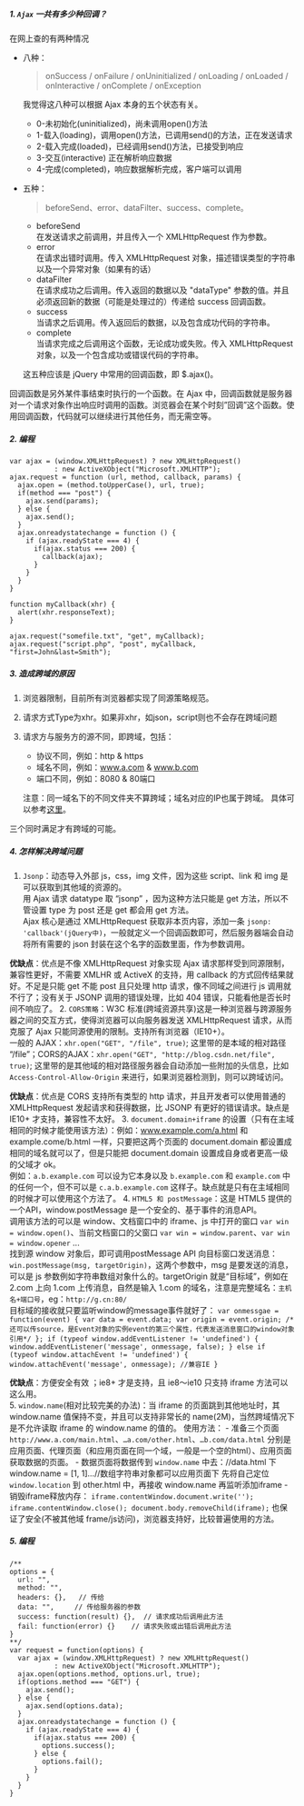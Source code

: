 ##### 1. `Ajax` 一共有多少种回调？
在网上查的有两种情况
- 八种：
  >onSuccess / onFailure / onUninitialized / onLoading / onLoaded / onInteractive / onComplete / onException

  我觉得这八种可以根据 Ajax 本身的五个状态有关。
    - 0-未初始化(uninitialized)，尚未调用open()方法 
    - 1-载入(loading)，调用open()方法，已调用send()的方法，正在发送请求
    - 2-载入完成(loaded)，已经调用send()方法，已接受到响应
    - 3-交互(interactive) 正在解析响应数据
    - 4-完成(completed)，响应数据解析完成，客户端可以调用
- 五种：
  >beforeSend、error、dataFilter、success、complete。

  - beforeSend  
  在发送请求之前调用，并且传入一个 XMLHttpRequest 作为参数。  
  - error  
  在请求出错时调用。传入 XMLHttpRequest 对象，描述错误类型的字符串以及一个异常对象（如果有的话）
  - dataFilter  
  在请求成功之后调用。传入返回的数据以及 "dataType" 参数的值。并且必须返回新的数据（可能是处理过的）传递给 success 回调函数。  
  - success  
  当请求之后调用。传入返回后的数据，以及包含成功代码的字符串。  
  - complete  
  当请求完成之后调用这个函数，无论成功或失败。传入 XMLHttpRequest 对象，以及一个包含成功或错误代码的字符串。

  这五种应该是 jQuery 中常用的回调函数，即 $.ajax()。

回调函数是另外某件事结束时执行的一个函数。在 Ajax 中，回调函数就是服务器对一个请求对象作出响应时调用的函数。浏览器会在某个时刻”回调”这个函数。使用回调函数，代码就可以继续进行其他任务，而无需空等。  

##### 2. 编程
```
var ajax = (window.XMLHttpRequest) ? new XMLHttpRequest() 
           : new ActiveXObject("Microsoft.XMLHTTP");
ajax.request = function (url, method, callback, params) {
  ajax.open = (method.toUpperCase(), url, true);
  if(method === "post") {
    ajax.send(params);
  } else {
    ajax.send();
  }
  ajax.onreadystatechange = function () {
    if (ajax.readyState === 4) {
      if(ajax.status === 200) {
        callback(ajax);
      }
    }
  }
}

function myCallback(xhr) { 
  alert(xhr.responseText); 
}

ajax.request("somefile.txt", "get", myCallback);
ajax.request("script.php", "post", myCallback, "first=John&last=Smith");
```

##### 3. 造成跨域的原因  
1. 浏览器限制，目前所有浏览器都实现了同源策略规范。
2. 请求方式Type为xhr。如果非xhr，如json，script则也不会存在跨域问题
3. 请求方与服务方的源不同，即跨域，包括：
    - 协议不同，例如：http & https
    - 域名不同，例如：www.a.com & www.b.com
    - 端口不同，例如：8080 & 80端口
    
    注意：同一域名下的不同文件夹不算跨域；域名对应的IP也属于跨域。
    具体可以参考[这里](https://www.cnblogs.com/smiler/p/5829621.html)。

三个同时满足才有跨域的可能。

##### 4. 怎样解决跨域问题
1. `Jsonp`：动态导入外部 js，css，img 文件，因为这些 script、link 和 img 是可以获取到其他域的资源的。  
用 Ajax 请求 datatype 取 “jsonp” ，因为这种方法只能是 get 方法，所以不管设置 type 为 post 还是 get 都会用 get 方法。  
Ajax 核心是通过 XMLHttpRequest 获取非本页内容，添加一条 `jsonp: 'callback'(jQuery中)`，一般就定义一个回调函数即可，然后服务器端会自动将所有需要的 json 封装在这个名字的函数里面，作为参数调用。

  **优缺点**：优点是不像 XMLHttpRequest 对象实现 Ajax 请求那样受到同源限制，兼容性更好，不需要 XMLHR 或 ActiveX 的支持，用 callback 的方式回传结果就好。不足是只能 get 不能 post 且只处理 http 请求，像不同域之间进行 js 调用就不行了；没有关于 JSONP 调用的错误处理，比如 404 错误，只能看他是否长时间不响应了。
2. `CORS策略`：W3C 标准(跨域资源共享)这是一种浏览器与跨源服务器之间的交互方式，使得浏览器可以向服务器发送 XMLHttpRequest 请求，从而克服了 Ajax 只能同源使用的限制。支持所有浏览器（IE10+）。  
一般的 AJAX：`xhr.open("GET", "/file", true)`; 这里带的是本域的相对路径 “/file”；CORS的AJAX：`xhr.open("GET", "http://blog.csdn.net/file", true)`; 这里带的是其他域的相对路径服务器会自动添加一些附加的头信息，比如 `Access-Control-Allow-Origin` 来进行，如果浏览器检测到，则可以跨域访问。 

  **优缺点**：优点是 CORS 支持所有类型的 http 请求，并且开发者可以使用普通的 XMLHttpRequest 发起请求和获得数据，比 JSONP 有更好的错误请求。缺点是 IE10+ 才支持，兼容性不太好。
3. `document.domain+iframe` 的设置（只有在主域相同的时候才能使用该方法）：例如：www.example.com/a.html 和 example.come/b.html 一样，只要把这两个页面的 document.domain 都设置成相同的域名就可以了，但是只能把 document.domain 设置成自身或者更高一级的父域才 ok。  
例如：`a.b.example.com` 可以设为它本身以及 `b.example.com` 和 `example.com` 中的任何一个，但不可以是 `c.a.b.example.com` 这样子。缺点就是只有在主域相同的时候才可以使用这个方法了。
4. `HTML5 和 postMessage`：这是 HTML5 提供的一个API，window.postMessage 是一个安全的、基于事件的消息API。  
调用该方法的可以是 window、文档窗口中的 iframe、js 中打开的窗口 `var win = window.open()`、当前文档窗口的父窗口 `var win = window.parent`、`var win = window.opener` ...  
找到源 window 对象后，即可调用postMessage API 向目标窗口发送消息：`win.postMessage(msg, targetOrigin)`，这两个参数中，msg 是要发送的消息，可以是 js 参数例如字符串数组对象什么的。targetOrigin 就是“目标域”，例如在 2.com 上向 1.com 上传消息，自然是输入 1.com 的域名，注意是完整域名：`主机名+端口号`，eg：`http://g.cn:80/`  
目标域的接收就只要监听window的message事件就好了：
    ```
    var onmessgae = function(event) {
      var data = event.data;
      var origin = event.origin;
      /*还可以传source，是Event对象的实例event的第三个属性，代表发送消息窗口的window对象引用*/
    };
    if (typeof window.addEventListener != 'undefined') {
      window.addEventListener('message', onmessage, false);
    } else if (typeof window.attachEvent != 'undefined') {
      window.attachEvent('message', onmessage);
      //兼容IE
    }
    ```

  **优缺点**：方便安全有效 ；ie8+ 才是支持，且 ie8～ie10 只支持 iframe 方法可以这么用。  
5. `window.name`(相对比较完美的办法)：当 iframe 的页面跳到其他地址时，其 window.name 值保持不变，并且可以支持非常长的 name(2M)，当然跨域情况下是不允许读取 iframe 的 window.name 的值的。
	使用方法：
    - 准备三个页面 `http://www.a.com/main.html`、`…a.com/other.html`、`…b.com/data.html` 分别是应用页面、代理页面（和应用页面在同一个域，一般是一个空的html）、应用页面获取数据的页面。
    - 数据页面将数据传到 `window.name` 中去：//data.html 下 window.name = [1, 1]…//数组字符串对象都可以应用页面下 先将自己定位 `window.location` 到 other.html 中，再接收 window.name 再监听添加iframe
    - 销毁iframe释放内存： 
      ```
      iframe.contentWindow.document.write('');
      iframe.contentWindow.close();
      document.body.removeChild(iframe);
      ```
      也保证了安全(不被其他域 frame/js访问)，浏览器支持好，比较普遍使用的方法。

##### 5. 编程
```
/**
options = {
  url: "",
  method: "",
  headers: {},   // 传给
  data: "",     // 传给服务器的参数
  success: function(result) {},  // 请求成功后调用此方法
  fail: function(error) {}    // 请求失败或出错后调用此方法
}
**/
var request = function(options) {
  var ajax = (window.XMLHttpRequest) ? new XMLHttpRequest() 
           : new ActiveXObject("Microsoft.XMLHTTP");
  ajax.open(options.method, options.url, true);
  if(options.method === "GET") {
    ajax.send();
  } else {
    ajax.send(options.data);
  }
  ajax.onreadystatechange = function () {
    if (ajax.readyState === 4) {
      if(ajax.status === 200) {
        options.success();
      } else {
        options.fail();
      }
    }
  }
}
```
